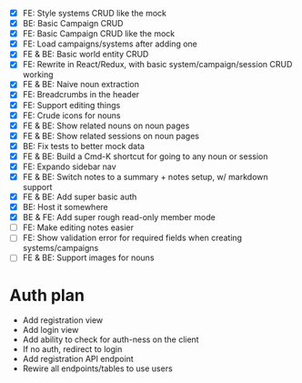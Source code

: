 - [x] FE: Style systems CRUD like the mock
- [x] BE: Basic Campaign CRUD
- [x] FE: Basic Campaign CRUD like the mock
- [x] FE: Load campaigns/systems after adding one
- [x] FE & BE: Basic world entity CRUD
- [x] FE: Rewrite in React/Redux, with basic system/campaign/session CRUD working
- [x] FE & BE: Naive noun extraction
- [x] FE: Breadcrumbs in the header
- [x] FE: Support editing things
- [x] FE: Crude icons for nouns
- [x] FE & BE: Show related nouns on noun pages
- [x] FE & BE: Show related sessions on noun pages
- [x] BE: Fix tests to better mock data
- [x] FE & BE: Build a Cmd-K shortcut for going to any noun or session
- [x] FE: Expando sidebar nav
- [x] FE & BE: Switch notes to a summary + notes setup, w/ markdown support
- [x] FE & BE: Add super basic auth
- [x] BE: Host it somewhere
- [x] BE & FE: Add super rough read-only member mode
- [ ] FE: Make editing notes easier
- [ ] FE: Show validation error for required fields when creating systems/campaigns
- [ ] FE & BE: Support images for nouns

# Auth plan

- Add registration view
- Add login view
- Add ability to check for auth-ness on the client
- If no auth, redirect to login
- Add registration API endpoint
- Rewire all endpoints/tables to use users
